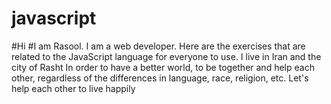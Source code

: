 # javascript

#Hi
#I am Rasool. I am a web developer.
Here are the exercises that are related to the JavaScript language for everyone to use.
I live in Iran and the city of Rasht
In order to have a better world, to be together and help each other, regardless of the differences in language, race, religion, etc.
Let's help each other to live happily
